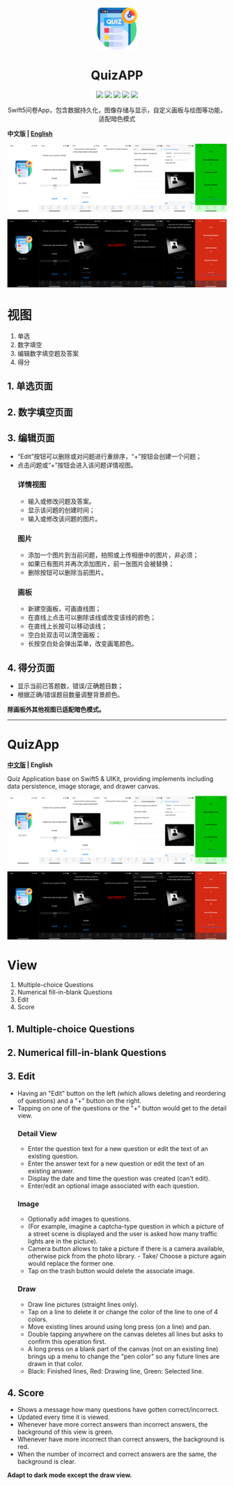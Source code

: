 <p align="center">
  <a href="https://github.com/joey66666/quizapp">
    <img src="https://raw.githubusercontent.com/joey66666/ImgHost/main/img/20201130180240.png" width="96">
  </a>
  <h1 align="center">QuizAPP</h1>
  <p align="center">
    <a href="https://github.com/joey66666/quizapp"><img src="https://img.shields.io/badge/language-swift-orange?style=flat-square"></a>
    <a href="https://github.com/joey66666/quizapp"><img src="https://img.shields.io/badge/platform-iOS%20%7C%20iPad%20OS-red?style=flat-square"></a>
    <a title="Hits" target="_blank" href="https://github.com/joey66666/quizapp"><img src="https://hits.b3log.org/joey66666/quizapp.svg"></a>
    <a href="https://github.com/joey66666/QuizAPP/blob/main/LICENSE"><img src="https://img.shields.io/github/license/joey66666/quizapp?style=flat-square&color=ff69b4"></a>
    <a href="https://github.com/joey66666/quizapp"><img src="https://img.shields.io/github/languages/code-size/joey66666/quizapp?style=flat-square&color=blueviolet"></a>
    
  </p>
  <p align="center">
    Swift5问卷App，包含数据持久化，图像存储与显示，自定义画板与绘图等功能，适配暗色模式 <br>
  </p>
</p>

**中文版 | [English](#QuizApp)**

![light](https://raw.githubusercontent.com/joey66666/ImgHost/main/img/20201130180241.png)

![dark](https://raw.githubusercontent.com/joey66666/ImgHost/main/img/20201130180239.png)

# 视图
1. 单选
2. 数字填空
3. 编辑数字填空题及答案
4. 得分

## 1. 单选页面
## 2. 数字填空页面
## 3. 编辑页面
- “Edit”按钮可以删除或对问题进行重排序，“+”按钮会创建一个问题；
- 点击问题或“+”按钮会进入该问题详情视图。
  ### 详情视图
  - 输入或修改问题及答案。
  - 显示该问题的创建时间；
  - 输入或修改该问题的图片。
  ### 图片
  - 添加一个图片到当前问题，拍照或上传相册中的图片，非必须；
  - 如果已有图片并再次添加图片，前一张图片会被替换；
  - 删除按钮可以删除当前图片。
  ### 画板
  - 新建空画板，可画直线图；
  - 在直线上点击可以删除该线或改变该线的颜色；
  - 在直线上长按可以移动该线；
  - 空白处双击可以清空画板；
  - 长按空白处会弹出菜单，改变画笔颜色。
## 4. 得分页面
- 显示当前已答题数，错误/正确题目数；
- 根据正确/错误题目数量调整背景颜色。

**除画板外其他视图已适配暗色模式。**

---

# QuizApp

**[中文版](#视图) | English**

Quiz Application base on Swift5 & UIKit, providing implements including data persistence, image storage, and drawer canvas.

![light](https://raw.githubusercontent.com/joey66666/ImgHost/main/img/20201130180241.png)

![dark](https://raw.githubusercontent.com/joey66666/ImgHost/main/img/20201130180239.png)


# View
1. Multiple-choice Questions
2. Numerical fill-in-blank Questions
3. Edit
4. Score

## 1. Multiple-choice Questions
## 2. Numerical fill-in-blank Questions
## 3. Edit
- Having an "Edit" button on the left (which allows deleting and reordering of questions) and a "+" button on the right.
- Tapping on one of the questions or the "+" button would get to the detail view.
  ### Detail View
  - Enter the question text for a new question or edit the text of an existing question.
  - Enter the answer text for a new question or edit the text of an existing answer.
  - Display the date and time the question was created (can't edit).
  - Enter/edit an optional image associated with each question.
  ### Image
  - Optionally add images to questions. 
  - (For example, imagine a captcha-type question in which a picture of a street scene is displayed and the user is asked how many traffic lights are in the picture).
  - Camera button allows to take a picture if there is a camera available, otherwise pick from the photo library. - Take/ Choose a picture again would replace the former one. 
  - Tap on the trash button would delete the associate image.
  ### Draw
  - Draw line pictures (straight lines only).
  - Tap on a line to delete it or change the color of the line to one of 4 colors.
  - Move existing lines around using long press (on a line) and pan.
  - Double tapping anywhere on the canvas deletes all lines but asks to confirm this operation first.
  - A long press on a blank part of the canvas (not on an existing line) brings up a menu to change the "pen color" so any future lines are drawn in that color.
  - Black: Finished lines, Red: Drawing line, Green: Selected line.
## 4. Score
- Shows a message how many questions have gotten correct/incorrect. 
- Updated every time it is viewed.
- Whenever have more correct answers than incorrect answers, the background of this view is green. 
- Whenever have more incorrect than correct answers, the background is red. 
- When the number of incorrect and correct answers are the same, the background is clear. 


**Adapt to dark mode except the draw view.**
